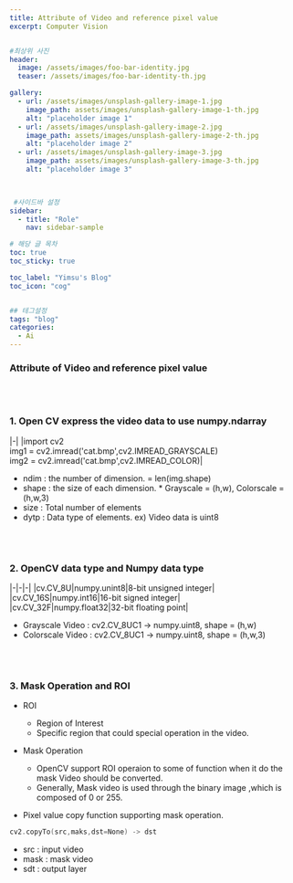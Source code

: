```yaml
---
title: Attribute of Video and reference pixel value
excerpt: Computer Vision


#최상위 사진
header:
  image: /assets/images/foo-bar-identity.jpg
  teaser: /assets/images/foo-bar-identity-th.jpg

gallery:
  - url: /assets/images/unsplash-gallery-image-1.jpg
    image_path: assets/images/unsplash-gallery-image-1-th.jpg
    alt: "placeholder image 1"
  - url: /assets/images/unsplash-gallery-image-2.jpg
    image_path: assets/images/unsplash-gallery-image-2-th.jpg
    alt: "placeholder image 2"
  - url: /assets/images/unsplash-gallery-image-3.jpg
    image_path: assets/images/unsplash-gallery-image-3-th.jpg
    alt: "placeholder image 3"
    


 #사이드바 설정 
sidebar:
  - title: "Role"
    nav: sidebar-sample

# 해당 글 목차
toc: true
toc_sticky: true

toc_label: "Yimsu's Blog"
toc_icon: "cog"


## 테그설정
tags: "blog"
categories:
  - Ai
---
```



### Attribute of Video and reference pixel value

<br/>
<br/>

### 1. Open CV express the video data to use numpy.ndarray

|-|
|import cv2 <br/> img1 = cv2.imread('cat.bmp',cv2.IMREAD_GRAYSCALE) <br/> img2 = cv2.imread('cat.bmp',cv2.IMREAD_COLOR)|

- ndim : the number of dimension. = len(img.shape)
- shape : the size of each dimension. * Grayscale = (h,w), Colorscale = (h,w,3)
- size : Total number of elements
- dytp : Data type of elements. ex) Video data is uint8

<br/>
<br/>

### 2. OpenCV data type and Numpy data type

|-|-|-|
|cv.CV_8U|numpy.unint8|8-bit unsigned integer|
|cv.CV_16S|numpy.int16|16-bit signed integer|
|cv.CV_32F|numpy.float32|32-bit floating point|

- Grayscale Video : cv2.CV_8UC1 -> numpy.uint8, shape = (h,w)
- Colorscale Video : cv2.CV_8UC1 -> numpy.uint8, shape = (h,w,3)

<br/>
<br/>

### 3. Mask Operation and ROI

- ROI
    - Region of Interest
    - Specific region that could special operation in the video.

- Mask Operation 
    - OpenCV support ROI operaion to some of function when it do the mask Video should be converted.
    - Generally, Mask video is used through the binary image ,which is composed of 0 or 255.


- Pixel value copy function supporting mask operation.

``` c
cv2.copyTo(src,maks,dst=None) -> dst
```

- src : input video
- mask : mask video
- sdt : output layer



